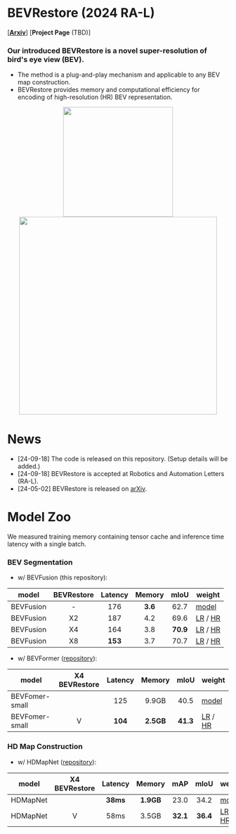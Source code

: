 # BEVRestore (2024 RA-L)
[\[**Arxiv**\]](https://arxiv.org/abs/2405.01016) [**Project Page** (TBD)]

### Our introduced BEVRestore is a novel super-resolution of bird's eye view (BEV).
  
  - The method is a plug-and-play mechanism and applicable to any BEV map construction.
  - BEVRestore provides memory and computational efficiency for encoding of high-resolution (HR) BEV representation.

<p align="center">
  <img src="https://github.com/user-attachments/assets/39c5e3ca-5ad2-45be-989f-4af38a6347b9" width="250">
  <img src="https://github.com/user-attachments/assets/65441c60-d0b9-43f6-b0c9-00f496d2821e" width="450">
</p>

# News
- [24-09-18] The code is released on this repository. (Setup details will be added.)
- [24-09-18] BEVRestore is accepted at Robotics and Automation Letters (RA-L).
- [24-05-02] BEVRestore is released on [arXiv](https://arxiv.org/abs/2405.01016).

# Model Zoo

We measured training memory containing tensor cache and inference time latency with a single batch.

### BEV Segmentation

- w/ BEVFusion (this repository):

| model        |  BEVRestore |   Latency  |  Memory   |  mIoU    |     weight    |
| ------------ | :---------: | :--------: |  :------: |  :-----: | ------------- |
| BEVFusion    |      -      |     176    |    **3.6**    |    62.7  | [model](https://www.dropbox.com/scl/fi/8lgd1hkod2a15mwry0fvd/bevfusion-seg.pth?rlkey=2tmgw7mcrlwy9qoqeui63tay9&dl=1) |
| BEVFusion    |     X2      |     187    |    4.2    |    69.6  | [LR](https://drive.google.com/file/d/107iSy9yvh-trL2euPHJjFX1__S2bnlq0/view?usp=sharing) / [HR](https://drive.google.com/file/d/1F5eGDX4TGAZnMOTysBSATPig7yiwZCrO/view?usp=sharing) |
| BEVFusion    |     X4      |     164    |    3.8    | **70.9** | [LR](https://drive.google.com/file/d/1aGRS6rm_pklMoXWvMiB_kLGNBdq0RSK9/view?usp=sharing) / [HR](https://drive.google.com/file/d/1McBKHPidOFnu1HVGV-XDA1OAS-3DcQYp/view?usp=sharing) |
| BEVFusion    |     X8      |     **153**    |    3.7    |   70.7   | [LR](https://drive.google.com/file/d/1fYMALBXqDVcFnQDtCMe6_8fwj0zvVMbE/view?usp=sharing) / [HR](https://drive.google.com/file/d/1otVBhGnXBukCDZhkFlbpDvkOhUb0cm5I/view?usp=sharing) |

- w/ BEVFormer ([repository](https://github.com/minshu-kim/BEVRestore-BEVFormer-seg/tree/main)):

|  model                      | X4 BEVRestore | Latency | Memory   | mIoU       |weight |
| --------------------------- | :-------------: | :-------------: | :----------: | :----------: |---------- |
| BEVFomer-small  |           | 125        | 9.9GB      | 40.5     |[model](https://drive.google.com/file/d/1Fn9ErCrWheNFfnCK3EZ1VmCPceUTxS5G/view?usp=share_link)|
| BEVFomer-small |     V      | **104**         | **2.5GB**     | **41.3**     |[LR](https://drive.google.com/file/d/1tUYpqrN6qXYd9uqS2PVViXG7i2GAXpwN/view?usp=sharing) / [HR](https://drive.google.com/file/d/1pNBIRXZl1ZbhupdWAfTGngbOnV_4qIn7/view?usp=share_link)|

### HD Map Construction

- w/ HDMapNet ([repository](https://github.com/minshu-kim/BEVRestore-HDMapNet)):
  
| model                      | X4 BEVRestore | Latency | Memory   | mAP | mIoU       |weight |
| -------------------------- | :-------------: | :-------------: | :----------: | :----------: | :----------: |---------- |
| HDMapNet |            | **38ms**         | **1.9GB**      | 23.0 | 34.2     |[model](https://drive.google.com/file/d/14UacCCDadgA3L2BRUu62c4XuV7ppXYBd/view?usp=sharing)|
| HDMapNet |     V      | 58ms         | 3.5GB | **32.1**     | **36.4**     |[LR](https://drive.google.com/file/d/1WsIigx9nylSms0KDhUdqejNGtxdjRqFs/view?usp=sharing) / [HR](https://drive.google.com/file/d/1n5rPKPsmYgXhiRIGrCVZSvhVPP-FnI3Z/view?usp=sharing)|
